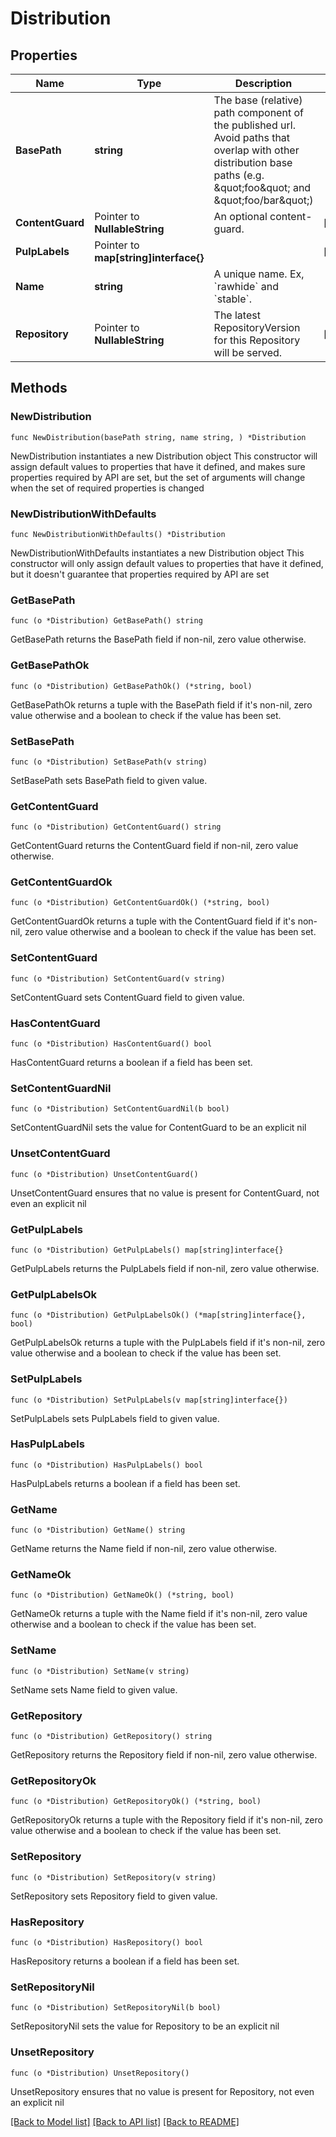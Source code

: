 # Distribution

## Properties

Name | Type | Description | Notes
------------ | ------------- | ------------- | -------------
**BasePath** | **string** | The base (relative) path component of the published url. Avoid paths that                     overlap with other distribution base paths (e.g. \&quot;foo\&quot; and \&quot;foo/bar\&quot;) | 
**ContentGuard** | Pointer to **NullableString** | An optional content-guard. | [optional] 
**PulpLabels** | Pointer to **map[string]interface{}** |  | [optional] 
**Name** | **string** | A unique name. Ex, &#x60;rawhide&#x60; and &#x60;stable&#x60;. | 
**Repository** | Pointer to **NullableString** | The latest RepositoryVersion for this Repository will be served. | [optional] 

## Methods

### NewDistribution

`func NewDistribution(basePath string, name string, ) *Distribution`

NewDistribution instantiates a new Distribution object
This constructor will assign default values to properties that have it defined,
and makes sure properties required by API are set, but the set of arguments
will change when the set of required properties is changed

### NewDistributionWithDefaults

`func NewDistributionWithDefaults() *Distribution`

NewDistributionWithDefaults instantiates a new Distribution object
This constructor will only assign default values to properties that have it defined,
but it doesn't guarantee that properties required by API are set

### GetBasePath

`func (o *Distribution) GetBasePath() string`

GetBasePath returns the BasePath field if non-nil, zero value otherwise.

### GetBasePathOk

`func (o *Distribution) GetBasePathOk() (*string, bool)`

GetBasePathOk returns a tuple with the BasePath field if it's non-nil, zero value otherwise
and a boolean to check if the value has been set.

### SetBasePath

`func (o *Distribution) SetBasePath(v string)`

SetBasePath sets BasePath field to given value.


### GetContentGuard

`func (o *Distribution) GetContentGuard() string`

GetContentGuard returns the ContentGuard field if non-nil, zero value otherwise.

### GetContentGuardOk

`func (o *Distribution) GetContentGuardOk() (*string, bool)`

GetContentGuardOk returns a tuple with the ContentGuard field if it's non-nil, zero value otherwise
and a boolean to check if the value has been set.

### SetContentGuard

`func (o *Distribution) SetContentGuard(v string)`

SetContentGuard sets ContentGuard field to given value.

### HasContentGuard

`func (o *Distribution) HasContentGuard() bool`

HasContentGuard returns a boolean if a field has been set.

### SetContentGuardNil

`func (o *Distribution) SetContentGuardNil(b bool)`

 SetContentGuardNil sets the value for ContentGuard to be an explicit nil

### UnsetContentGuard
`func (o *Distribution) UnsetContentGuard()`

UnsetContentGuard ensures that no value is present for ContentGuard, not even an explicit nil
### GetPulpLabels

`func (o *Distribution) GetPulpLabels() map[string]interface{}`

GetPulpLabels returns the PulpLabels field if non-nil, zero value otherwise.

### GetPulpLabelsOk

`func (o *Distribution) GetPulpLabelsOk() (*map[string]interface{}, bool)`

GetPulpLabelsOk returns a tuple with the PulpLabels field if it's non-nil, zero value otherwise
and a boolean to check if the value has been set.

### SetPulpLabels

`func (o *Distribution) SetPulpLabels(v map[string]interface{})`

SetPulpLabels sets PulpLabels field to given value.

### HasPulpLabels

`func (o *Distribution) HasPulpLabels() bool`

HasPulpLabels returns a boolean if a field has been set.

### GetName

`func (o *Distribution) GetName() string`

GetName returns the Name field if non-nil, zero value otherwise.

### GetNameOk

`func (o *Distribution) GetNameOk() (*string, bool)`

GetNameOk returns a tuple with the Name field if it's non-nil, zero value otherwise
and a boolean to check if the value has been set.

### SetName

`func (o *Distribution) SetName(v string)`

SetName sets Name field to given value.


### GetRepository

`func (o *Distribution) GetRepository() string`

GetRepository returns the Repository field if non-nil, zero value otherwise.

### GetRepositoryOk

`func (o *Distribution) GetRepositoryOk() (*string, bool)`

GetRepositoryOk returns a tuple with the Repository field if it's non-nil, zero value otherwise
and a boolean to check if the value has been set.

### SetRepository

`func (o *Distribution) SetRepository(v string)`

SetRepository sets Repository field to given value.

### HasRepository

`func (o *Distribution) HasRepository() bool`

HasRepository returns a boolean if a field has been set.

### SetRepositoryNil

`func (o *Distribution) SetRepositoryNil(b bool)`

 SetRepositoryNil sets the value for Repository to be an explicit nil

### UnsetRepository
`func (o *Distribution) UnsetRepository()`

UnsetRepository ensures that no value is present for Repository, not even an explicit nil

[[Back to Model list]](../README.md#documentation-for-models) [[Back to API list]](../README.md#documentation-for-api-endpoints) [[Back to README]](../README.md)


